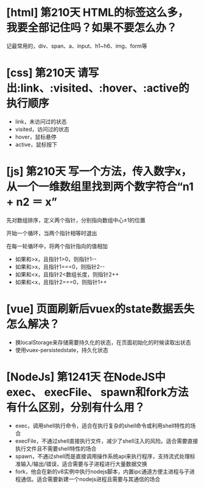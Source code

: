 # [html] 第210天 HTML的标签这么多，我要全部记住吗？如果不要怎么办？

记最常用的，div、span、a、input、h1~h6、img、form等

# [css] 第210天 请写出:link、:visited、:hover、:active的执行顺序

- link，未访问过的状态
- visited，访问过的状态
- hover，鼠标悬停
- active，鼠标按下

# [js] 第210天 写一个方法，传入数字x，从一个一维数组里找到两个数字符合“n1 + n2 ＝ x”

先对数组排序，定义两个指针，分别指向数组中心±1的位置

开始一个循环，当两个指针相等时退出

在每一轮循环中，将两个指针指向的值相加
- 如果和>x，且指针1>0，则指针1--
- 如果和>x，且指针1===0，则指针2--
- 如果和<x，且指针2<数组长度，则指针2++
- 如果和<x，且指针2===0，则指针1++

# [vue] 页面刷新后vuex的state数据丢失怎么解决？

- 换localStorage来存储需要持久化的状态，在页面初始化的时候读取出状态
- 使用vuex-persistedstate，持久化状态

# [NodeJs] 第1241天 在NodeJS中exec、 execFile、 spawn和fork方法有什么区别，分别有什么用？

- exec，调用shell执行命令，适合在执行复杂的shell命令或利用shell特性的场合
- execFile，不通过shell直接执行文件，减少了shell注入的风险。适合需要直接执行文件且不需要shell特性的场合
- spawn，不通过shell而是直接调用操作系统api来执行程序，支持流式处理标准输入/输出/错误，适合需要与子进程进行大量数据交换
- fork，他会在新的v8实例中执行nodejs脚本，内置ipc通道方便主进程与子进程通信。适合需要新建一个nodejs进程且需要与其通信的场合
